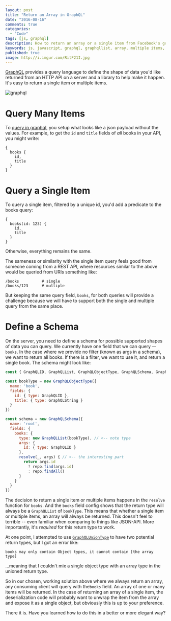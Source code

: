 ```yaml
---
layout: post
title: "Return an Array in GraphQL"
date: "2016-08-16"
comments: true
categories:
  - "Code"
tags: [js, graphql]
description: How to return an array or a single item from Facebook's graphql
keywords: js, javascript, graphql, graphqllist, array, multiple items, return array, return multiple
published: true
image: http://i.imgur.com/RitF21I.jpg
---
```


[GraphQL](http://graphql.org/) provides a query language to define the shape of data you'd like returned from an HTTP API on a server and a library to help make it happen.  It's easy to return a single item or multiple items.

![graphql](http://i.imgur.com/RitF21I.jpg)

<!--more-->

# Query Many Items

To [query in graphql](http://graphql.org/docs/queries/), you setup what looks like a json payload without the values.  For example, to get the `id` and `title` fields of *all* books in your API, you might write:

```
{
  books {
    id,
    title
  }
}
```

# Query a Single Item

To query a single item, filtered by a unique id, you'd add a predicate to the books query:

```
{
  books(id: 123) {
    id,
    title
  }
}
```

Otherwise, everything remains the same.

The sameness or similarity with the single item query feels good from someone coming from a REST API, where resources similar to the above would be queried from URIs something like:

```
/books          # single
/books/123      # multiple
```

But keeping the same query field, `books`, for both queries will provide a challenge because we will have to support both the single and multiple query from the same place.

# Define a Schema

On the server, you need to define a schema for possible supported shapes of data you can query.  We currently have one field that we can query -- `books`.  In the case where we provide no filter (known as args in a schema), we want to return all books.  If there is a filter, we want to use it, and return a single book.  The schema might look like:

```js
const { GraphQLID, GraphQLList, GraphQLObjectType, GraphQLSchema, GraphQLString } = require('graphql')

const bookType = new GraphQLObjectType({
  name: 'book',
  fields: {
    id: { type: GraphQLID },
    title: { type: GraphQLString }
  }
})

const schema = new GraphQLSchema({
  name: 'root',
  fields: {
    books: {
      type: new GraphQLList(bookType), // <-- note type
      args: {
        id: { type: GraphQLID }
      },
      resolve(_, args) { // <-- the interesting part
        return args.id
          ? repo.find(args.id)
          : repo.findAll()
      }
    }
  } 
})
```

The decision to return a single item or multiple items happens in the `resolve` function for `books`.  And the `books` field config shows that the return type will always be a `GraphQLList` of `bookType`.  This means that whether a single item or multiple items, an array will always be returned.  This doesn't feel to terrible -- even familiar when comparing to things like JSON-API.  More importantly, it's _required_ for this return type to work.  

At one point, I attempted to use [`GraphQLUnionType`](http://graphql.org/docs/api-reference-type-system/#graphqluniontype) to have two potential return types, but I got an error like:

```
books may only contain Object types, it cannot contain [the array type]
```

...meaning that I couldn't mix a single object type with an array type in the unioned return type.

So in our chosen, working solution above where we always return an array, any consuming client will query with the`books` field.  An array of one or many items will be returned.  In the case of returning an array of a single item, the deserialization code will probably want to unwrap the item from the array and expose it as a single object, but obviously this is up to your preference.

There it is.  Have you learned how to do this in a better or more elegant way?   

